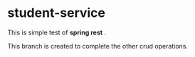 # student-service
This is simple test of __spring rest__ .

This branch is created to complete the other crud operations.
